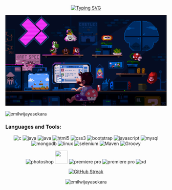 <p align="center">
<a href="https://git.io/typing-svg"><img src="https://readme-typing-svg.demolab.com?font=Pixelify+Sans&weight=500&size=23&pause=1000&color=F544FC&center=true&random=false&width=435&lines=Hi+%F0%9F%91%8B%2C+I'm+Emil+Wijayasekara" alt="Typing SVG" /></a>
</p>  

<p align="center">
<img src="https://raw.githubusercontent.com/EmilWijayasekara/EmilWijayasekara/main/pic1.gif"/>
</p>
 
<p align="left"> <img src="https://komarev.com/ghpvc/?username=emilwijayasekara&label=Profile%20views&color=blueviolet&style=flat" alt="emilwijayasekara" /> </p>  
 
<h3 align="left">Languages and Tools:</h3> 
<p align="center"> 
<img src="https://user-images.githubusercontent.com/25181517/192106070-46255bcf-65e6-4c6b-a296-bf8d0d8fb2a7.png" alt="c" width="40" height="40"/> 
<img src="https://user-images.githubusercontent.com/25181517/117201156-9a724800-adec-11eb-9a9d-3cd0f67da4bc.png" alt="java" width="40" height="40"/>
<img src="https://user-images.githubusercontent.com/25181517/183423507-c056a6f9-1ba8-4312-a350-19bcbc5a8697.png" alt="java" width="35" height="40"/>
<img src="https://user-images.githubusercontent.com/25181517/192158954-f88b5814-d510-4564-b285-dff7d6400dad.png" alt="html5" width="40" height="40"/>
<img src="https://user-images.githubusercontent.com/25181517/183898674-75a4a1b1-f960-4ea9-abcb-637170a00a75.png" alt="css3" width="40" height="40"/>
 <img src="https://user-images.githubusercontent.com/25181517/183898054-b3d693d4-dafb-4808-a509-bab54cf5de34.png" alt="bootstrap" width="40" height="40"/>
<img src="https://user-images.githubusercontent.com/25181517/117447155-6a868a00-af3d-11eb-9cfe-245df15c9f3f.png" alt="javascript" width="40" height="40"/> 
<img src="https://user-images.githubusercontent.com/25181517/183896128-ec99105a-ec1a-4d85-b08b-1aa1620b2046.png" alt="mysql" width="40" height="40"/> 
<img src="https://user-images.githubusercontent.com/25181517/182884177-d48a8579-2cd0-447a-b9a6-ffc7cb02560e.png" alt="mongodb" width="40" height="40"/>
<img src="https://1000logos.net/wp-content/uploads/2017/03/LINUX-LOGO.png" alt="linux" width="40" height="40"/>
<img src="https://user-images.githubusercontent.com/25181517/184103699-d1b83c07-2d83-4d99-9a1e-83bd89e08117.png" alt="selenium" width="40" height="40"/> 
<img width="40" src="https://user-images.githubusercontent.com/25181517/117207242-07d5a700-adf4-11eb-975e-be04e62b984b.png" alt="Maven" title="Maven"/>
<img width="40" src="https://user-images.githubusercontent.com/25181517/183892787-bca94a0e-ffcb-4eeb-8137-e0fc4e446c25.png" alt="Groovy" title="Groovy"/>
</p>
<p align="center"> 
<img src="https://upload.wikimedia.org/wikipedia/commons/thumb/a/af/Adobe_Photoshop_CC_icon.svg/1051px-Adobe_Photoshop_CC_icon.svg.png" alt="photoshop" width="40" height="40"/>
<img src="https://upload.wikimedia.org/wikipedia/commons/thumb/f/fb/Adobe_Illustrator_CC_icon.svg/1051px-Adobe_Illustrator_CC_icon.svg.png" width="40" height="40"/>
<img src="https://upload.wikimedia.org/wikipedia/commons/thumb/4/40/Adobe_Premiere_Pro_CC_icon.svg/2101px-Adobe_Premiere_Pro_CC_icon.svg.png" alt="premiere pro" width="40" height="40"/> 
<img src="https://upload.wikimedia.org/wikipedia/commons/thumb/0/0e/Adobe_Audition_CC_icon_%282020%29.svg/1200px-Adobe_Audition_CC_icon_%282020%29.svg.png" alt="premiere pro" width="40" height="40"/> 
<img src="https://upload.wikimedia.org/wikipedia/commons/thumb/c/c2/Adobe_XD_CC_icon.svg/1200px-Adobe_XD_CC_icon.svg.png" alt="xd" width="40" height="40"/> 
</p>  
<p align="center"> 
<a href="https://git.io/streak-stats"><img src="https://streak-stats.demolab.com?user=EmilWijayasekara&theme=midnight-purple&hide_border=true&border_radius=10&date_format=j%20M%5B%20Y%5D&background=0D1117" alt="GitHub Streak" /></a>
<p align="center">  
 <img align="center" src="https://github-readme-stats.vercel.app/api/top-langs/?username=emilwijayasekara&layout=compact&theme=github_dark" alt="emilwijayasekara" />
</p>
